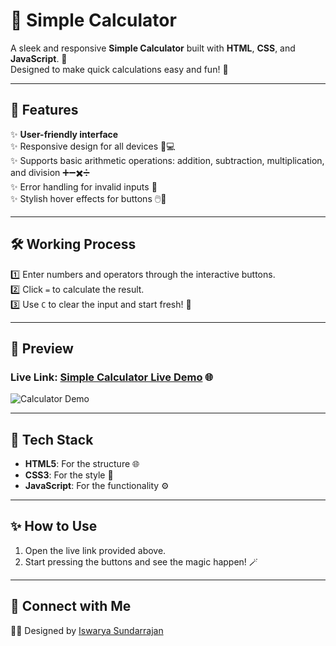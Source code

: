 # 🧮 Simple Calculator  
A sleek and responsive **Simple Calculator** built with **HTML**, **CSS**, and **JavaScript**. 🚀  
Designed to make quick calculations easy and fun! 🎉  

---

## 🌟 Features  
✨ **User-friendly interface**  
✨ Responsive design for all devices 📱💻  
✨ Supports basic arithmetic operations: addition, subtraction, multiplication, and division ➕➖✖️➗  
✨ Error handling for invalid inputs 🚫  
✨ Stylish hover effects for buttons 🖱️💅  

---

## 🛠️ Working Process  
1️⃣ Enter numbers and operators through the interactive buttons.  
2️⃣ Click `=` to calculate the result.  
3️⃣ Use `C` to clear the input and start fresh! 🎯  

---

## 📸 Preview  
### **Live Link:** [Simple Calculator Live Demo](#) 🌐  
![Calculator Demo](calculator-sample.gif)  

---

## 🧩 Tech Stack  
- **HTML5**: For the structure 🌐  
- **CSS3**: For the style 🎨  
- **JavaScript**: For the functionality ⚙️  

---

## ✨ How to Use  
1. Open the live link provided above.  
2. Start pressing the buttons and see the magic happen! 🪄  

---

## 🔗 Connect with Me  
👩‍💻 Designed by [Iswarya Sundarrajan](https://www.linkedin.com/in/iswarya26/)  
